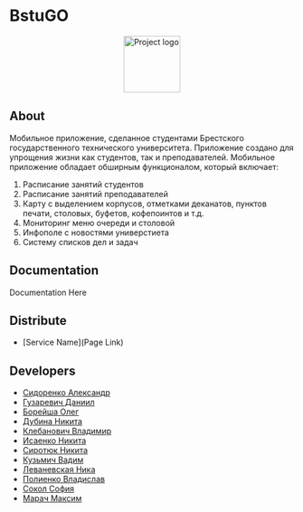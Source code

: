 # BstuGO
<p align="center">
      <img src="https://i.ibb.co/h1vGcp4/2023-12-30-104048309.png" alt="Project logo" width="100">
</p>


## About

Мобильное приложение, сделанное студентами Брестского государственного технического университета. Приложение создано для упрощения жизни как студентов, так и преподавателей. Мобильное приложение обладает обширным функционалом, который включает:
1) Расписание занятий студентов
2) Расписание занятий преподавателей
3) Карту с выделением корпусов, отметками деканатов, пунктов печати, столовых, буфетов, кофепоинтов и т.д.
4) Мониторинг меню очереди и столовой
5) Инфополе с новостями универстиета
6) Систему списков дел и задач

## Documentation

Documentation Here

## Distribute

- [Service Name](Page Link)


## Developers

- [Сидоренко Александр](https://github.com/6mashina)
- [Гузаревич Даниил](https://github.com/lumonces)
- [Борейша Олег](https://github.com/psijikk)
- [Дубина Никита](https://github.com/AfiSix)
- [Клебанович Владимир](https://github.com/KlebanovichVladimir)
- [Исаенко Никита](https://github.com/IsaenkoNikita)
- [Сиротюк Никита](https://github.com/SirnikSan)
- [Кузьмич Вадим](https://github.com/vkn10)
- [Леваневская Ника](https://github.com/neonchikCallMe)
- [Полиенко Владислав](https://github.com/TomiokaGiuy)
- [Сокол София](https://github.com/DeAiVil)
- [Марач Максим](https://github.com/MaximMarach)
